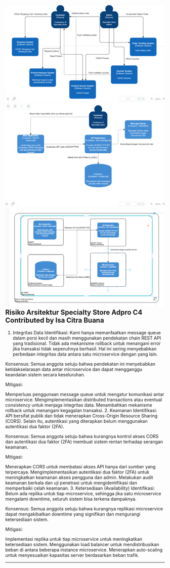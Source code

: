 ### 
![](docs/context.png)
![](docs/container.png)
![](docs/deployment.png)
Risiko Arsitektur Specialty Store Adpro C4
Contributed by Isa Citra Buana
----------------------------------------------
1. Integritas Data
   Identifikasi: Kami hanya memanfaatkan message queue dalam porsi kecil dan masih menggunakan pendekatan chain REST API yang tradisional. Tidak ada mekanisme rollback untuk menangani error jika transaksi tidak sepenuhnya berhasil. Hal ini sering menyebabkan perbedaan integritas data antara satu microservice dengan yang lain.

Konsensus: Semua anggota setuju bahwa pendekatan ini menyebabkan ketidakselarasan data antar microservice dan dapat mengganggu keandalan sistem secara keseluruhan.

Mitigasi:

Memperluas penggunaan message queue untuk mengatur komunikasi antar microservice.
Mengimplementasikan distributed transactions atau eventual consistency untuk menjaga integritas data.
Menambahkan mekanisme rollback untuk menangani kegagalan transaksi.
2. Keamanan
   Identifikasi: API bersifat publik dan tidak menerapkan Cross-Origin Resource Sharing (CORS). Selain itu, autentikasi yang diterapkan belum menggunakan autentikasi dua faktor (2FA).

Konsensus: Semua anggota setuju bahwa kurangnya kontrol akses CORS dan autentikasi dua faktor (2FA) membuat sistem rentan terhadap serangan keamanan.

Mitigasi:

Menerapkan CORS untuk membatasi akses API hanya dari sumber yang terpercaya.
Mengimplementasikan autentikasi dua faktor (2FA) untuk meningkatkan keamanan akses pengguna dan admin.
Melakukan audit keamanan berkala dan uji penetrasi untuk mengidentifikasi dan memperbaiki celah keamanan.
3. Ketersediaan (Availability)
   Identifikasi: Belum ada replika untuk tiap microservice, sehingga jika satu microservice mengalami downtime, seluruh sistem bisa terkena dampaknya.

Konsensus: Semua anggota setuju bahwa kurangnya replikasi microservice dapat mengakibatkan downtime yang signifikan dan mengurangi ketersediaan sistem.

Mitigasi:

Implementasi replika untuk tiap microservice untuk meningkatkan ketersediaan sistem.
Menggunakan load balancer untuk mendistribusikan beban di antara beberapa instance microservice.
Menerapkan auto-scaling untuk menyesuaikan kapasitas server berdasarkan beban trafik.


-----------------------------------------------------